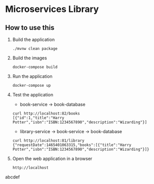 # Microservices Library

## How to use this

1. Build the application

   ```
   ./mvnw clean package
   ```

2. Build the images

   ```
   docker-compose build
   ```

3. Run the application

   ```
   docker-compose up
   ```

4. Test the application

   * book-service -> book-database

   ```
   curl http://localhost:82/books
   [{"id":1,"title":"Harry Potter","isbn":"ISBN:1234567890","description":"Wizarding"}]
   ```
   
   * library-service -> book-service -> book-database

   ```
   curl http://localhost:81/library
   {"requestDate":1465401063315,"books":[{"title":"Harry Potter","isbn":"ISBN:1234567890","description":"Wizarding"}]}
   ```

5. Open the web application in a browser

   ```
   http://localhost
   ```

abcdef
